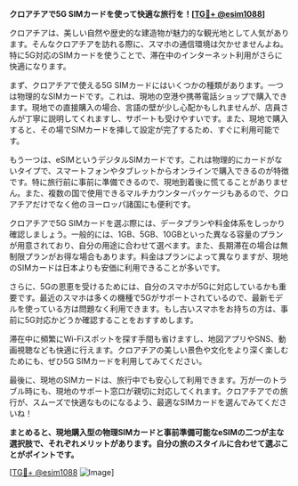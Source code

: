 **クロアチアで5G SIMカードを使って快適な旅行を！[[TG💪+ @esim1088](https://t.me/s/esim1088)]**

クロアチアは、美しい自然や歴史的な建造物が魅力的な観光地として人気があります。そんなクロアチアを訪れる際に、スマホの通信環境は欠かせませんよね。特に5G対応のSIMカードを使うことで、滞在中のインターネット利用がさらに快適になります。

まず、クロアチアで使える5G SIMカードにはいくつかの種類があります。一つは物理的なSIMカードです。これは、現地の空港や携帯電話ショップで購入できます。現地での直接購入の場合、言語の壁が少し心配かもしれませんが、店員さんが丁寧に説明してくれますし、サポートも受けやすいです。また、現地で購入すると、その場でSIMカードを挿して設定が完了するため、すぐに利用可能です。

もう一つは、eSIMというデジタルSIMカードです。これは物理的にカードがないタイプで、スマートフォンやタブレットからオンラインで購入できるのが特徴です。特に旅行前に事前に準備できるので、現地到着後に慌てることがありません。また、複数の国で使用できるマルチカウンターパッケージもあるので、クロアチアだけでなく他のヨーロッパ諸国にも便利です。

クロアチアで5G SIMカードを選ぶ際には、データプランや料金体系をしっかり確認しましょう。一般的には、1GB、5GB、10GBといった異なる容量のプランが用意されており、自分の用途に合わせて選べます。また、長期滞在の場合は無制限プランがお得な場合もあります。料金はプランによって異なりますが、現地のSIMカードは日本よりも安価に利用できることが多いです。

さらに、5Gの恩恵を受けるためには、自分のスマホが5Gに対応しているかも重要です。最近のスマホは多くの機種で5Gがサポートされているので、最新モデルを使っている方は問題なく利用できます。もし古いスマホをお持ちの方は、事前に5G対応かどうか確認することをおすすめします。

滞在中に頻繁にWi-Fiスポットを探す手間も省けますし、地図アプリやSNS、動画視聴なども快適に行えます。クロアチアの美しい景色や文化をより深く楽しむためにも、ぜひ5G SIMカードを利用してみてください。

最後に、現地のSIMカードは、旅行中でも安心して利用できます。万が一のトラブル時にも、現地のサポート窓口が親切に対応してくれます。クロアチアでの旅行が、スムーズで快適なものになるよう、最適なSIMカードを選んでみてくださいね！

**まとめると、現地購入型の物理SIMカードと事前準備可能なeSIMの二つが主な選択肢で、それぞれメリットがあります。自分の旅のスタイルに合わせて選ぶことがポイントです。**

[[TG💪+ @esim1088](https://t.me/s/esim1088) ![Image](https://i.postimg.cc/Y0z9fWf4/image.png)]
